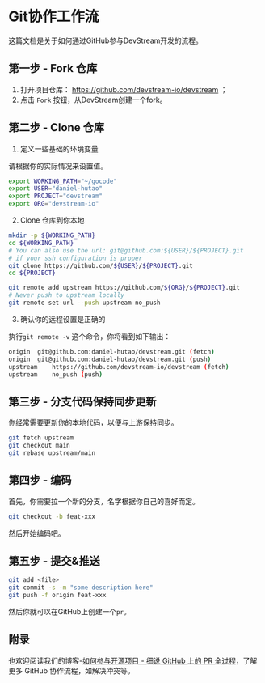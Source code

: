 # Git协作工作流

这篇文档是关于如何通过GitHub参与DevStream开发的流程。

## 第一步 - Fork 仓库
1. 打开项目仓库： https://github.com/devstream-io/devstream ；
2. 点击 `Fork` 按钮，从DevStream创建一个fork。

## 第二步 - Clone 仓库
1. 定义一些基础的环境变量

请根据你的实际情况来设置值。
```sh
export WORKING_PATH="~/gocode"
export USER="daniel-hutao"
export PROJECT="devstream"
export ORG="devstream-io"
```

2. Clone 仓库到你本地
```sh
mkdir -p ${WORKING_PATH}
cd ${WORKING_PATH}
# You can also use the url: git@github.com:${USER}/${PROJECT}.git
# if your ssh configuration is proper
git clone https://github.com/${USER}/${PROJECT}.git
cd ${PROJECT}

git remote add upstream https://github.com/${ORG}/${PROJECT}.git
# Never push to upstream locally
git remote set-url --push upstream no_push
```

3. 确认你的远程设置是正确的

执行`git remote -v` 这个命令，你将看到如下输出：
```sh
origin	git@github.com:daniel-hutao/devstream.git (fetch)
origin	git@github.com:daniel-hutao/devstream.git (push)
upstream	https://github.com/devstream-io/devstream (fetch)
upstream	no_push (push)
```

## 第三步 - 分支代码保持同步更新

你经常需要更新你的本地代码，以便与上游保持同步。
```sh
git fetch upstream
git checkout main
git rebase upstream/main
```

## 第四步 - 编码

首先，你需要拉一个新的分支，名字根据你自己的喜好而定。

```sh
git checkout -b feat-xxx
```

然后开始编码吧。

## 第五步 - 提交&推送

```sh
git add <file>
git commit -s -m "some description here"
git push -f origin feat-xxx
```

然后你就可以在GitHub上创建一个`pr`。

## 附录

也欢迎阅读我们的博客-[如何参与开源项目 - 细说 GitHub 上的 PR 全过程](https://blog.devstream.io/posts/open-a-pr-in-github/)，了解更多 GitHub 协作流程，如解决冲突等。
